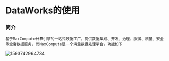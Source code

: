 # DataWorks的使用

### 简介

```
基于MaxCompute计算引擎的一站式数据工厂，提供数据集成、开发、治理、服务、质量、安全等全套数据服务，而MaxCompute是一个海量数据处理平台。功能如下
```

![1593742964734](C:\Users\Administrator\AppData\Roaming\Typora\typora-user-images\1593742964734.png)